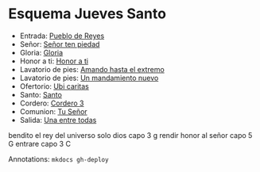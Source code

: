 # Esquema Jueves Santo

- Entrada: [Pueblo de Reyes](jueves_santo/pueblo_de_reyes.md)
- Señor: [Señor ten piedad](exequias/senior.md)
- Gloria: [Gloria](gloria/gloria_2.md)
- Honor a ti: [Honor a ti](honor_y_gloria/honor_y_gloria_3.md)
- Lavatorio de pies: [Amando hasta el extremo](jueves_santo/amando_hasta_el_extremo.md)
- Lavatorio de pies: [Un mandamiento nuevo](jueves_santo/un_mandamiento_nuevo.md)
- Ofertorio: [Ubi caritas](jueves_santo/ubi_caritas.md)
- Santo: [Santo ](santo/santo_3.md)
- Cordero: [Cordero 3](cordero/corder_6.md)
- Comunion: [Tu Señor](comunion/verbum_panis.md)
- Salida: [Una entre todas](salida/una_entre_todas.md)

bendito
el rey del universo
solo dios capo 3 g
rendir honor al señor capo 5 G
entrare capo 3 C

Annotations:
`mkdocs gh-deploy`
